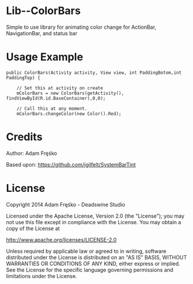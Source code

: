 Lib--ColorBars
==============

Simple to use library for animating color change for ActionBar, NavigationBar, and status bar


Usage Example
==============

    public ColorBars(Activity activity, View view, int PaddingBotom,int PaddingTop) {

		// Set this at activity on create
		mColorBars = new ColorBars(getActivity(), findViewById(R.id.BaseContainer),0,0); 
		
		// Call this at any moment. 
		mColorBars.changeColor(new Color().Red); 
		
		
		
	
	

Credits
==============

Author: Adam Fręśko
<br>

Based upon: https://github.com/jgilfelt/SystemBarTint


License
==============

Copyright 2014 Adam Fręśko - Deadswine Studio

Licensed under the Apache License, Version 2.0 (the "License");
you may not use this file except in compliance with the License.
You may obtain a copy of the License at

   http://www.apache.org/licenses/LICENSE-2.0

Unless required by applicable law or agreed to in writing, software
distributed under the License is distributed on an "AS IS" BASIS,
WITHOUT WARRANTIES OR CONDITIONS OF ANY KIND, either express or implied.
See the License for the specific language governing permissions and
limitations under the License.
